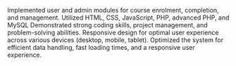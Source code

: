 Implemented user and admin modules for course enrolment, completion, and management. 
Utilized HTML, CSS, JavaScript, PHP, advanced PHP, and MySQL 
Demonstrated strong coding skills, project management, and problem-solving abilities. 
Responsive design for optimal user experience across various devices (desktop, mobile, tablet). 
Optimized the system for efficient data handling, fast loading times, and a responsive user experience. 

